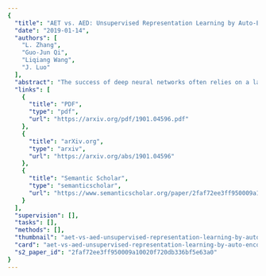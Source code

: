 ```yaml
---
{
  "title": "AET vs. AED: Unsupervised Representation Learning by Auto-Encoding Transformations Rather Than Data",
  "date": "2019-01-14",
  "authors": [
    "L. Zhang",
    "Guo-Jun Qi",
    "Liqiang Wang",
    "J. Luo"
  ],
  "abstract": "The success of deep neural networks often relies on a large amount of labeled examples, which can be difficult to obtain in many real scenarios. To address this challenge, unsupervised methods are strongly preferred for training neural networks without using any labeled data. In this paper, we present a novel paradigm of unsupervised representation learning by Auto-Encoding Transformation (AET) in contrast to the conventional Auto-Encoding Data (AED) approach. Given a randomly sampled transformation, AET seeks to predict it merely from the encoded features as accurately as possible at the output end. The idea is the following: as long as the unsupervised features successfully encode the essential information about the visual structures of original and transformed images, the transformation can be well predicted. We will show that this AET paradigm allows us to instantiate a large variety of transformations, from parameterized, to non-parameterized and GAN-induced ones. Our experiments show that AET greatly improves over existing unsupervised approaches, setting new state-of-the-art performances being greatly closer to the upper bounds by their fully supervised counterparts on CIFAR-10, ImageNet and Places datasets.",
  "links": [
    {
      "title": "PDF",
      "type": "pdf",
      "url": "https://arxiv.org/pdf/1901.04596.pdf"
    },
    {
      "title": "arXiv.org",
      "type": "arxiv",
      "url": "https://arxiv.org/abs/1901.04596"
    },
    {
      "title": "Semantic Scholar",
      "type": "semanticscholar",
      "url": "https://www.semanticscholar.org/paper/2faf72ee3ff950009a10020f720db336bf5e63a0"
    }
  ],
  "supervision": [],
  "tasks": [],
  "methods": [],
  "thumbnail": "aet-vs-aed-unsupervised-representation-learning-by-auto-encoding-transformations-rather-than-data-thumb.jpg",
  "card": "aet-vs-aed-unsupervised-representation-learning-by-auto-encoding-transformations-rather-than-data-card.jpg",
  "s2_paper_id": "2faf72ee3ff950009a10020f720db336bf5e63a0"
}
---
```


